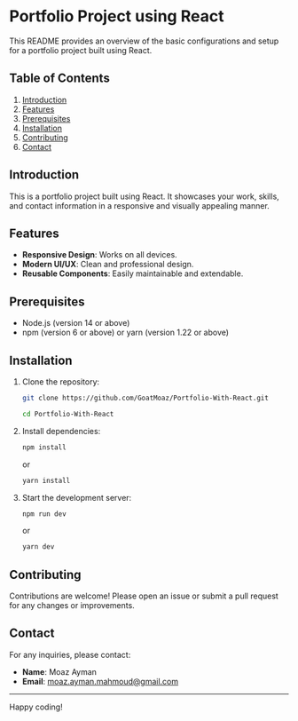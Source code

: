 # Portfolio Project using React

This README provides an overview of the basic configurations and setup for a portfolio project built using React.

## Table of Contents

1. [Introduction](#introduction)
2. [Features](#features)
3. [Prerequisites](#prerequisites)
4. [Installation](#installation)
5. [Contributing](#contributing)
6. [Contact](#contact)

## Introduction

This is a portfolio project built using React. It showcases your work, skills, and contact information in a responsive and visually appealing manner.

## Features

- **Responsive Design**: Works on all devices.
- **Modern UI/UX**: Clean and professional design.
- **Reusable Components**: Easily maintainable and extendable.

## Prerequisites

- Node.js (version 14 or above)
- npm (version 6 or above) or yarn (version 1.22 or above)

## Installation

1. Clone the repository:
   ```bash
   git clone https://github.com/GoatMoaz/Portfolio-With-React.git

   cd Portfolio-With-React
   ```
2. Install dependencies:
   ```bash
   npm install
   ```
   or
   ```bash
   yarn install
   ```
3. Start the development server:

   ```bash
   npm run dev
   ```

   or

   ```bash
   yarn dev
   ```

## Contributing

Contributions are welcome! Please open an issue or submit a pull request for any changes or improvements.

## Contact

For any inquiries, please contact:

- **Name**: Moaz Ayman
- **Email**: [moaz.ayman.mahmoud@gmail.com](mailto:moaz.ayman.mahmoud@gmail.com)

---

Happy coding!
